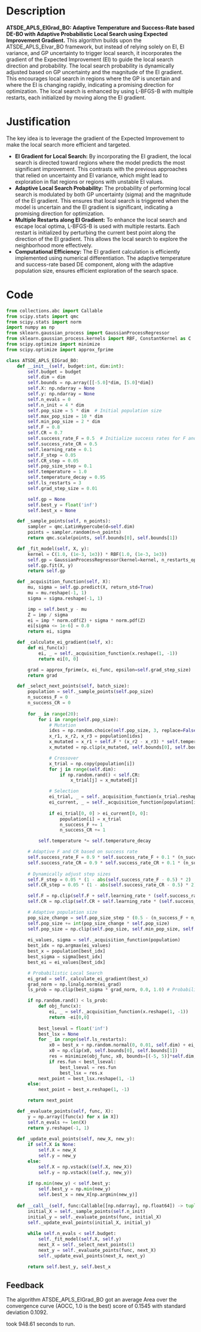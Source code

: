 # Description
**ATSDE_APLS_EIGrad_BO: Adaptive Temperature and Success-Rate based DE-BO with Adaptive Probabilistic Local Search using Expected Improvement Gradient.** This algorithm builds upon the ATSDE_APLS_EIvar_BO framework, but instead of relying solely on EI, EI variance, and GP uncertainty to trigger local search, it incorporates the gradient of the Expected Improvement (EI) to guide the local search direction and probability. The local search probability is dynamically adjusted based on GP uncertainty and the magnitude of the EI gradient. This encourages local search in regions where the GP is uncertain and where the EI is changing rapidly, indicating a promising direction for optimization. The local search is enhanced by using L-BFGS-B with multiple restarts, each initialized by moving along the EI gradient.

# Justification
The key idea is to leverage the gradient of the Expected Improvement to make the local search more efficient and targeted.

*   **EI Gradient for Local Search:** By incorporating the EI gradient, the local search is directed toward regions where the model predicts the most significant improvement. This contrasts with the previous approaches that relied on uncertainty and EI variance, which might lead to exploration in flat regions or regions with unstable EI values.
*   **Adaptive Local Search Probability:** The probability of performing local search is modulated by both GP uncertainty (sigma) and the magnitude of the EI gradient. This ensures that local search is triggered when the model is uncertain and the EI gradient is significant, indicating a promising direction for optimization.
*   **Multiple Restarts along EI Gradient:** To enhance the local search and escape local optima, L-BFGS-B is used with multiple restarts. Each restart is initialized by perturbing the current best point along the direction of the EI gradient. This allows the local search to explore the neighborhood more effectively.
*   **Computational Efficiency:** The EI gradient calculation is efficiently implemented using numerical differentiation. The adaptive temperature and success-rate based DE component, along with the adaptive population size, ensures efficient exploration of the search space.

# Code
```python
from collections.abc import Callable
from scipy.stats import qmc
from scipy.stats import norm
import numpy as np
from sklearn.gaussian_process import GaussianProcessRegressor
from sklearn.gaussian_process.kernels import RBF, ConstantKernel as C
from scipy.optimize import minimize
from scipy.optimize import approx_fprime

class ATSDE_APLS_EIGrad_BO:
    def __init__(self, budget:int, dim:int):
        self.budget = budget
        self.dim = dim
        self.bounds = np.array([[-5.0]*dim, [5.0]*dim])
        self.X: np.ndarray = None
        self.y: np.ndarray = None
        self.n_evals = 0
        self.n_init = 4 * dim
        self.pop_size = 5 * dim  # Initial population size
        self.max_pop_size = 10 * dim
        self.min_pop_size = 2 * dim
        self.F = 0.8
        self.CR = 0.7
        self.success_rate_F = 0.5  # Initialize success rates for F and CR
        self.success_rate_CR = 0.5
        self.learning_rate = 0.1
        self.F_step = 0.05
        self.CR_step = 0.05
        self.pop_size_step = 0.1
        self.temperature = 1.0
        self.temperature_decay = 0.95
        self.ls_restarts = 3
        self.grad_step_size = 0.01

        self.gp = None
        self.best_y = float('inf')
        self.best_x = None

    def _sample_points(self, n_points):
        sampler = qmc.LatinHypercube(d=self.dim)
        points = sampler.random(n=n_points)
        return qmc.scale(points, self.bounds[0], self.bounds[1])

    def _fit_model(self, X, y):
        kernel = C(1.0, (1e-3, 1e3)) * RBF(1.0, (1e-3, 1e3))
        self.gp = GaussianProcessRegressor(kernel=kernel, n_restarts_optimizer=5)
        self.gp.fit(X, y)
        return self.gp

    def _acquisition_function(self, X):
        mu, sigma = self.gp.predict(X, return_std=True)
        mu = mu.reshape(-1, 1)
        sigma = sigma.reshape(-1, 1)

        imp = self.best_y - mu
        Z = imp / sigma
        ei = imp * norm.cdf(Z) + sigma * norm.pdf(Z)
        ei[sigma <= 1e-6] = 0.0
        return ei, sigma

    def _calculate_ei_gradient(self, x):
        def ei_func(x):
            ei, _ = self._acquisition_function(x.reshape(1, -1))
            return ei[0, 0]

        grad = approx_fprime(x, ei_func, epsilon=self.grad_step_size)
        return grad

    def _select_next_points(self, batch_size):
        population = self._sample_points(self.pop_size)
        n_success_F = 0
        n_success_CR = 0
        
        for _ in range(20):
            for i in range(self.pop_size):
                # Mutation
                idxs = np.random.choice(self.pop_size, 3, replace=False)
                x_r1, x_r2, x_r3 = population[idxs]
                x_mutated = x_r1 + self.F * (x_r2 - x_r3) * self.temperature
                x_mutated = np.clip(x_mutated, self.bounds[0], self.bounds[1])

                # Crossover
                x_trial = np.copy(population[i])
                for j in range(self.dim):
                    if np.random.rand() < self.CR:
                        x_trial[j] = x_mutated[j]

                # Selection
                ei_trial, _ = self._acquisition_function(x_trial.reshape(1, -1))
                ei_current, _ = self._acquisition_function(population[i].reshape(1, -1))
                
                if ei_trial[0, 0] > ei_current[0, 0]:
                    population[i] = x_trial
                    n_success_F += 1
                    n_success_CR += 1

            self.temperature *= self.temperature_decay

        # Adaptive F and CR based on success rate
        self.success_rate_F = 0.9 * self.success_rate_F + 0.1 * (n_success_F / self.pop_size)
        self.success_rate_CR = 0.9 * self.success_rate_CR + 0.1 * (n_success_CR / self.pop_size)
        
        # Dynamically adjust step sizes
        self.F_step = 0.05 * (1 - abs(self.success_rate_F - 0.5) * 2)  # Smaller steps when success rate is far from 0.5
        self.CR_step = 0.05 * (1 - abs(self.success_rate_CR - 0.5) * 2)

        self.F = np.clip(self.F + self.learning_rate * (self.success_rate_F - 0.5), 0.1, 0.9)
        self.CR = np.clip(self.CR + self.learning_rate * (self.success_rate_CR - 0.5), 0.1, 0.9)

        # Adaptive population size
        pop_size_change = self.pop_size_step * (0.5 - (n_success_F + n_success_CR) / (2 * self.pop_size))
        self.pop_size += int(pop_size_change * self.pop_size)
        self.pop_size = np.clip(self.pop_size, self.min_pop_size, self.max_pop_size)
        
        ei_values, sigma = self._acquisition_function(population)
        best_idx = np.argmax(ei_values)
        best_x = population[best_idx]
        best_sigma = sigma[best_idx]
        best_ei = ei_values[best_idx]

        # Probabilistic Local Search
        ei_grad = self._calculate_ei_gradient(best_x)
        grad_norm = np.linalg.norm(ei_grad)
        ls_prob = np.clip(best_sigma * grad_norm, 0.0, 1.0) # Probability proportional to uncertainty and EI gradient magnitude

        if np.random.rand() < ls_prob:
            def obj_func(x):
                ei, _ = self._acquisition_function(x.reshape(1, -1))
                return -ei[0,0]
            
            best_lseval = float('inf')
            best_lsx = None
            for _ in range(self.ls_restarts):
                x0 = best_x + np.random.normal(0, 0.01, self.dim) + ei_grad * self.grad_step_size  # Add small noise and move along gradient
                x0 = np.clip(x0, self.bounds[0], self.bounds[1])
                res = minimize(obj_func, x0, bounds=[(-5, 5)]*self.dim, method='L-BFGS-B')
                if res.fun < best_lseval:
                    best_lseval = res.fun
                    best_lsx = res.x
            next_point = best_lsx.reshape(1, -1)
        else:
            next_point = best_x.reshape(1, -1)

        return next_point

    def _evaluate_points(self, func, X):
        y = np.array([func(x) for x in X])
        self.n_evals += len(X)
        return y.reshape(-1, 1)
    
    def _update_eval_points(self, new_X, new_y):
        if self.X is None:
            self.X = new_X
            self.y = new_y
        else:
            self.X = np.vstack((self.X, new_X))
            self.y = np.vstack((self.y, new_y))
            
        if np.min(new_y) < self.best_y:
            self.best_y = np.min(new_y)
            self.best_x = new_X[np.argmin(new_y)]
    
    def __call__(self, func:Callable[[np.ndarray], np.float64]) -> tuple[np.float64, np.array]:
        initial_X = self._sample_points(self.n_init)
        initial_y = self._evaluate_points(func, initial_X)
        self._update_eval_points(initial_X, initial_y)
        
        while self.n_evals < self.budget:
            self._fit_model(self.X, self.y)
            next_X = self._select_next_points(1)
            next_y = self._evaluate_points(func, next_X)
            self._update_eval_points(next_X, next_y)

        return self.best_y, self.best_x
```
## Feedback
 The algorithm ATSDE_APLS_EIGrad_BO got an average Area over the convergence curve (AOCC, 1.0 is the best) score of 0.1545 with standard deviation 0.1092.

took 948.61 seconds to run.